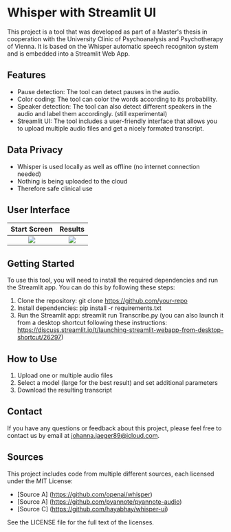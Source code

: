 # Whisper with Streamlit UI
This project is a tool that was developed as part of a Master's thesis in cooperation with the University Clinic of Psychoanalysis and Psychotherapy of Vienna. It is based on the Whisper automatic speech recogniton system and is embedded into a Streamlit Web App. 

## Features

- Pause detection: The tool can detect pauses in the audio.
- Color coding: The tool can color the words according to its probability.
- Speaker detection: The tool can also detect different speakers in the audio and label them accordingly. (still experimental)
- Streamlit UI: The tool includes a user-friendly interface that allows you to upload multiple audio files and get a nicely formated transcript.

## Data Privacy

- Whisper is used locally as well as offline (no internet connection needed)
- Nothing is being uploaded to the cloud
- Therefore safe clinical use 

## User Interface

Start Screen            |  Results
:-------------------------:|:-------------------------:
![](https://user-images.githubusercontent.com/65357373/226929650-97a978c7-5ea9-41dd-8c25-660d4d2eea43.png)  |  ![](https://user-images.githubusercontent.com/65357373/226930996-26aaafb3-138c-4cea-964d-c9459c3e92f5.png)

## Getting Started

To use this tool, you will need to install the required dependencies and run the Streamlit app. You can do this by following these steps:

1. Clone the repository: git clone https://github.com/your-repo
2. Install dependencies: pip install -r requirements.txt
3. Run the Streamlit app: streamlit run Transcribe.py (you can also launch it from a desktop shortcut following these instructions: https://discuss.streamlit.io/t/launching-streamlit-webapp-from-desktop-shortcut/26297)

## How to Use

1. Upload one or multiple audio files 
2. Select a model (large for the best result) and set additional parameters 
3. Download the resulting transcript

## Contact

If you have any questions or feedback about this project, please feel free to contact us by email at johanna.jaeger89@icloud.com.

## Sources

This project includes code from multiple different sources, each licensed under the MIT License:

* [Source A] (https://github.com/openai/whisper)
* [Source A] (https://github.com/pyannote/pyannote-audio)
* [Source C] (https://github.com/hayabhay/whisper-ui)

See the LICENSE file for the full text of the licenses.
